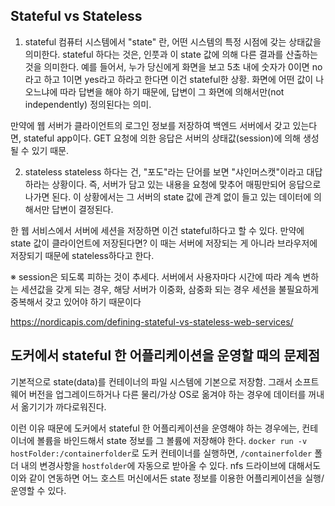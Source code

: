 ## Stateful vs Stateless
1. stateful
컴퓨터 시스템에서 "state" 란, 어떤 시스템의 특정 시점에 갖는 상태값을 의미한다.
stateful 하다는 것은, 인풋과 이 state 값에 의해 다른 결과를 산출하는 것을 의미한다.
예를 들어서, 누가 당신에게 화면을 보고 5초 내에 숫자가 0이면 no라고 하고 1이면 yes라고 하라고 한다면 이건 stateful한 상황.
화면에 어떤 값이 나오느냐에 따라 답변을 해야 하기 때문에, 답변이 그 화면에 의해서만(not independently) 정의된다는 의미.

만약에 웹 서버가 클라이언트의 로그인 정보를 저장하여 백엔드 서버에서 갖고 있는다면, stateful app이다.
GET 요청에 의한 응답은 서버의 상태값(session)에 의해 생성될 수 있기 때문. 

2. stateless
stateless 하다는 건, "포도"라는 단어를 보면 "샤인머스캣"이라고 대답하라는 상황이다.
즉, 서버가 담고 있는 내용을 요청에 맞추어 매핑만되어 응답으로 나가면 된다. 이 상황에서는 그 서버의 state 값에 관계 없이 들고 있는 데이터에 의해서만 답변이 결정된다.

한 웹 서비스에서 서버에 세션을 저장하면 이건 stateful하다고 할 수 있다. 만약에 state 값이 클라이언트에 저장된다면? 이 때는 서버에 저장되는 게 아니라 브라우저에 저장되기 때문에 stateless하다고 한다. 

※ session은 되도록 피하는 것이 추세다. 서버에서 사용자마다 시간에 따라 계속 변하는 세션값을 갖게 되는 경우, 해당 서버가 이중화, 삼중화 되는 경우 세션을 불필요하게 중복해서 갖고 있어야 하기 때문이다 


https://nordicapis.com/defining-stateful-vs-stateless-web-services/


## 도커에서 stateful 한 어플리케이션을 운영할 때의 문제점
기본적으로 state(data)를 컨테이너의 파일 시스템에 기본으로 저장함.
그래서 소프트웨어 버전을 업그레이드하거나 다른 물리/가상 OS로 옮겨야 하는 경우에 데이터를 꺼내서 옮기기가 까다로워진다.

이런 이유 때문에 도커에서 stateful 한 어플리케이션을 운영해야 하는 경우에는, 컨테이너에 볼륨을 바인드해서 state 정보를 그 볼륨에 저장해야 한다.
`docker run -v hostFolder:/containerfolder`로 도커 컨테이너를 실행하면, `/containerfolder` 폴더 내의 변경사항을 `hostfolder`에 자동으로 받아올 수 있다.
nfs 드라이브에 대해서도 이와 같이 연동하면 어느 호스트 머신에서든 state 정보를 이용한 어플리케이션을 실행/운영할 수 있다.



